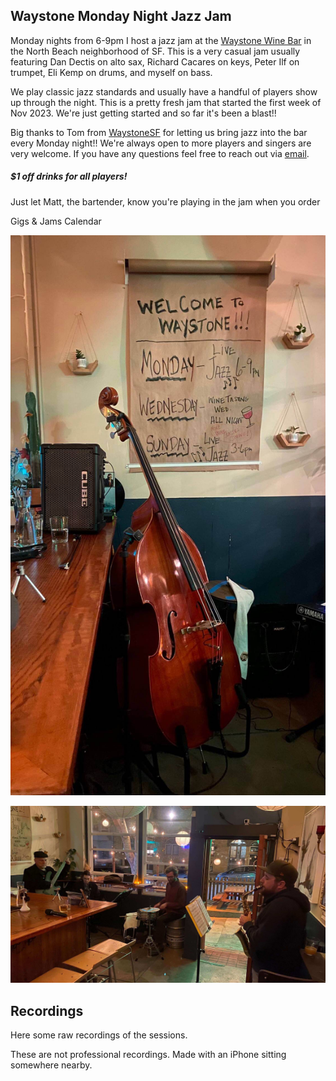 <div class="container text-center">
  <h2>Waystone Monday Night Jazz Jam</h2>
</div>

Monday nights from 6-9pm I host a jazz jam at the <a href="https://waystonesf.com" target="waystone">Waystone Wine Bar</a> in the North Beach neighborhood of SF. This is a very casual jam usually featuring Dan Dectis on alto sax, Richard Cacares on keys, Peter Ilf on trumpet, Eli Kemp on drums, and myself on bass.

We play classic jazz standards and usually have a handful of players show up through the night. This is a pretty fresh jam that started the first week of Nov 2023. We're just getting started and so far it's been a blast!!

Big thanks to Tom from <a href="https://waystonesf.com" target="waystone">WaystoneSF</a> for letting us bring jazz into the bar every Monday night!! We're always open to more players and singers are very welcome. If you have any questions feel free to reach out via <a href="mailto:kyle@kylefinley.net">email</a>.

<div class="container text-center">
  <p>
  <h5>$1 off drinks for all players!</h5>
  Just let Matt, the bartender, know you're playing in the jam when you order
  </p>

  <p><router-link to="/music">Gigs & Jams Calendar</router-link></p>

![Waystone Jazz Jam - Bass & Sign](../../../../media/images/articles/Waystone-Jam-Bass-and-Sign.jpg)

![Wayston Jazz Jam - Nov 11, 2023](../../../../media/images/articles/Waystone-2023.11.20.jpg)

</div>

<div class="container text-center">
  <h2>Recordings</h2>
  <p>Here some raw recordings of the sessions.</p>
  <p>These are not professional recordings. Made with an iPhone sitting somewhere nearby.</p>

<media-player :tracks="this.$parent.waystone_tracks"></media-player>

</div>
